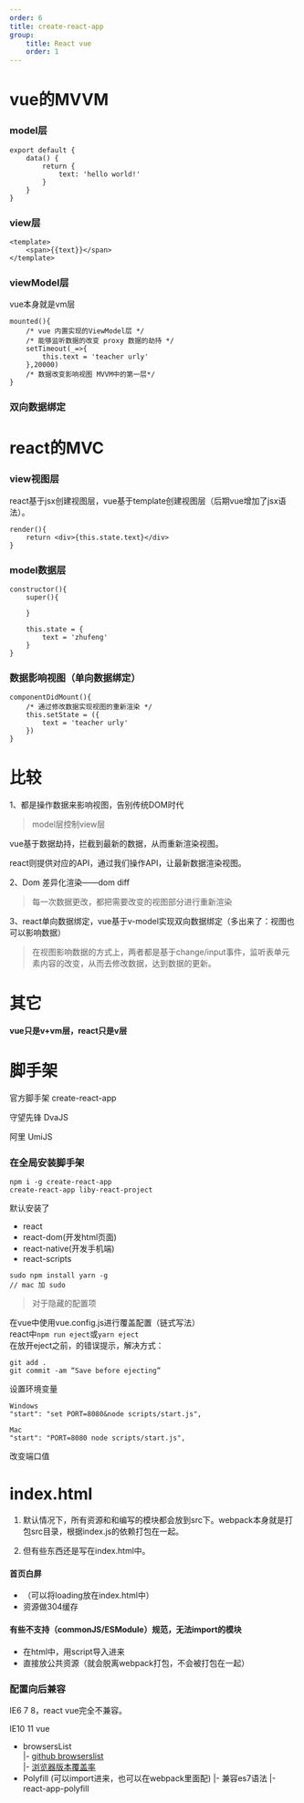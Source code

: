 ```yaml
---
order: 6
title: create-react-app
group:
    title: React vue
    order: 1
---
```


# vue的MVVM

### model层
```
export default {
    data() {
        return {
            text: 'hello world!'
        }
    }
}
```

### view层
```
<template>
    <span>{{text}}</span>
</template>
```

### viewModel层
vue本身就是vm层
```
mounted(){
    /* vue 内置实现的ViewModel层 */
    /* 能够监听数据的改变 proxy 数据的劫持 */
    setTimeout(_=>{
        this.text = 'teacher urly'
    },20000)
    /* 数据改变影响视图 MVVM中的第一层*/
}
```

### 双向数据绑定

# react的MVC

### view视图层
react基于jsx创建视图层，vue基于template创建视图层（后期vue增加了jsx语法）。
```
render(){
    return <div>{this.state.text}</div>
}
```

### model数据层

```
constructor(){
    super(){

    }

    this.state = {
        text = 'zhufeng'
    }
}
```
### 数据影响视图（单向数据绑定）
```
componentDidMount(){
    /* 通过修改数据实现视图的重新渲染 */
    this.setState = ({
        text = 'teacher urly'
    })
}
```

# 比较
1、都是操作数据来影响视图，告别传统DOM时代
>model层控制view层  

vue基于数据劫持，拦截到最新的数据，从而重新渲染视图。

react则提供对应的API，通过我们操作API，让最新数据渲染视图。

2、Dom 差异化渲染——dom diff

>每一次数据更改，都把需要改变的视图部分进行重新渲染

3、react单向数据绑定，vue基于v-model实现双向数据绑定（多出来了：视图也可以影响数据）

>在视图影响数据的方式上，两者都是基于change/input事件，监听表单元素内容的改变，从而去修改数据，达到数据的更新。

# 其它
**vue只是v+vm层，react只是v层**

# 脚手架

官方脚手架 create-react-app

守望先锋 DvaJS 

阿里 UmiJS

### 在全局安装脚手架
```
npm i -g create-react-app
create-react-app liby-react-project
```
默认安装了
- react
- react-dom(开发html页面)
- react-native(开发手机端)
- react-scripts 


```
sudo npm install yarn -g
// mac 加 sudo
```


>对于隐藏的配置项

在vue中使用vue.config.js进行覆盖配置（链式写法）  
react中`npm run eject`或`yarn eject`   
在放开eject之前，的错误提示，解决方式：
```
git add .
git commit -am “Save before ejecting”
```
设置环境变量
```
Windows
"start": "set PORT=8080&node scripts/start.js",

Mac
"start": "PORT=8080 node scripts/start.js",
```
改变端口值

# index.html

1. 默认情况下，所有资源和和编写的模块都会放到src下。webpack本身就是打包src目录，根据index.js的依赖打包在一起。

1. 但有些东西还是写在index.html中。  
#### 首页白屏 
- （可以将loading放在index.html中）
- 资源做304缓存

#### 有些不支持（commonJS/ESModule）规范，无法import的模块
- 在html中，用script导入进来
- 直接放公共资源（就会脱离webpack打包，不会被打包在一起）  

### 配置向后兼容

IE6 7 8，react vue完全不兼容。

IE10 11
vue
- browsersList  
|- [github browserslist](https://github.com/browserslist/browserslist)  
|- [浏览器版本覆盖率](https://browserl.ist)  
- Polyfill (可以import进来，也可以在webpack里面配)
|- 兼容es7语法
|- react-app-polyfill
